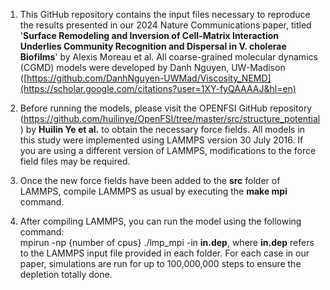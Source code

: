 1. This GitHub repository contains the input files necessary to reproduce the results presented in our 2024 Nature Communications paper, titled '**Surface Remodeling and Inversion of Cell-Matrix Interaction Underlies Community Recognition and Dispersal in V. cholerae Biofilms**' by Alexis Moreau et al. All coarse-grained molecular dynamics (CGMD) models were developed by Danh Nguyen, UW-Madison ([https://github.com/DanhNguyen-UWMad/Viscosity_NEMD](https://scholar.google.com/citations?user=1XY-fyQAAAAJ&hl=en)

2. Before running the models, please visit the OPENFSI GitHub repository (https://github.com/huilinye/OpenFSI/tree/master/src/structure_potential) by **Huilin Ye et al.** to obtain the necessary force fields. All models in this study were implemented using LAMMPS version 30 July 2016. If you are using a different version of LAMMPS, modifications to the force field files may be required. 

3. Once the new force fields have been added to the **src** folder of LAMMPS, compile LAMMPS as usual by executing the **make mpi** command.

4. After compiling LAMMPS, you can run the model using the following command:  
   mpirun -np {number of cpus} ./lmp_mpi -in **in.dep**, where **in.dep** refers to the LAMMPS input file provided in each folder. For each case in our paper, simulations are run for up to 100,000,000 steps to ensure the depletion totally done.
